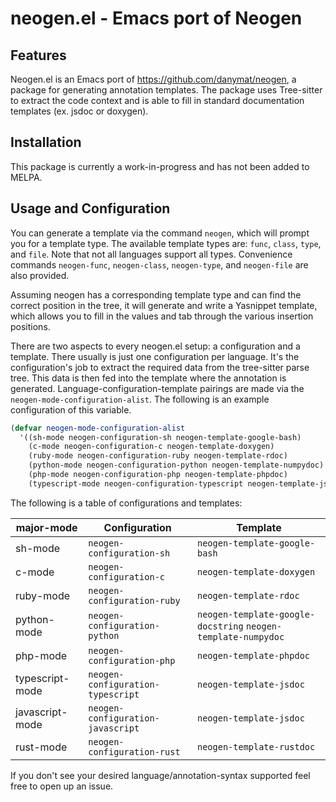 # neogen.el - Emacs port of Neogen

## Features

Neogen.el is an Emacs port of https://github.com/danymat/neogen, a
package for generating annotation templates.  The package uses
Tree-sitter to extract the code context and is able to fill in
standard documentation templates (ex. jsdoc or doxygen).

## Installation

This package is currently a work-in-progress and has not been added to
MELPA.

## Usage and Configuration

You can generate a template via the command `neogen`, which will
prompt you for a template type.  The available template types are:
`func`, `class`, `type`, and `file`.  Note that not all languages
support all types.  Convenience commands `neogen-func`,
`neogen-class`, `neogen-type`, and `neogen-file` are also provided.

Assuming neogen has a corresponding template type and can find the
correct position in the tree, it will generate and write a Yasnippet
template, which allows you to fill in the values and tab through the
various insertion positions.

There are two aspects to every neogen.el setup: a configuration and a
template.  There usually is just one configuration per language.  It's
the configuration's job to extract the required data from the
tree-sitter parse tree.  This data is then fed into the template where
the annotation is generated.  Language-configuration-template pairings
are made via the `neogen-mode-configuration-alist`.  The following is
an example configuration of this variable.

```lisp
(defvar neogen-mode-configuration-alist
  '((sh-mode neogen-configuration-sh neogen-template-google-bash)
    (c-mode neogen-configuration-c neogen-template-doxygen)
    (ruby-mode neogen-configuration-ruby neogen-template-rdoc)
    (python-mode neogen-configuration-python neogen-template-numpydoc)
    (php-mode neogen-configuration-php neogen-template-phpdoc)
    (typescript-mode neogen-configuration-typescript neogen-template-jsdoc)))
```

The following is a table of configurations and templates:

| major-mode      | Configuration                     | Template                                                      |
|-----------------|-----------------------------------|---------------------------------------------------------------|
| sh-mode         | `neogen-configuration-sh`         | `neogen-template-google-bash`                                 |
| c-mode          | `neogen-configuration-c`          | `neogen-template-doxygen`                                     |
| ruby-mode       | `neogen-configuration-ruby`       | `neogen-template-rdoc`                                        |
| python-mode     | `neogen-configuration-python`     | `neogen-template-google-docstring` `neogen-template-numpydoc` |
| php-mode        | `neogen-configuration-php`        | `neogen-template-phpdoc`                                      |
| typescript-mode | `neogen-configuration-typescript` | `neogen-template-jsdoc`                                       |
| javascript-mode | `neogen-configuration-javascript` | `neogen-template-jsdoc`                                       |
| rust-mode       | `neogen-configuration-rust`       | `neogen-template-rustdoc`                                     |


If you don't see your desired language/annotation-syntax supported
feel free to open up an issue.
